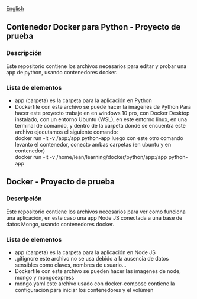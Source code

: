 [English](#english)    

## Contenedor Docker para Python - Proyecto de prueba 

### Descripción
Este repositorio contiene los archivos necesarios para editar y probar una app de python, usando contenedores docker.

### Lista de elementos
- app (carpeta)
    es la carpeta para la aplicación en Python
- Dockerfile
    con este archivo se puede hacer la imagenes de Python
    Para hacer este proyecto trabaje en en windows 10 pro, con Docker Desktop instalado, con un entorno Ubuntu (WSL), en este entorno linux, en una terminal de comando, y dentro de la carpeta donde se encuentra este archivo ejecutamos el siguiente comando:  
    docker run -it -v /app:/app python-app
    luego con este otro comando levanto el contenedor, conecto ambas carpetas (en ubuntu y en contenedor)  
    docker run -it -v /home/lean/learning/docker/python/app:/app python-app


<a name="english"></a>
## Docker - Proyecto de prueba 

### Descripción
Este repositorio contiene los archivos necesarios para ver como funciona una aplicación, en este caso una app Node JS conectada a una base de datos Mongo, usando contenedores docker.

### Lista de elementos
- app (carpeta)
    es la carpeta para la aplicación en Node JS
- .gitignore
   este archivo no se usa debido a la ausencia de datos sensibles como claves, nombres de usuario...
- Dockerfile
    con este archivo se pueden hacer las imagenes de node, mongo y mongoexpress
- mongo.yaml
    este archivo usado con docker-compose contiene la configuración para iniciar los contenedores y el volúmen 

